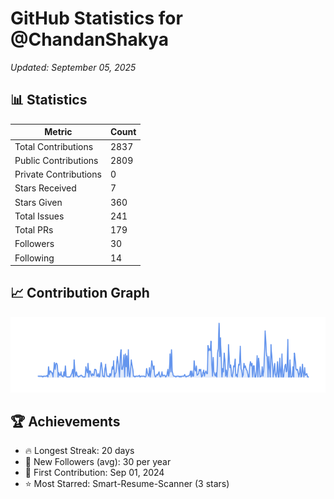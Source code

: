 # GitHub Statistics for @ChandanShakya
*Updated: September 05, 2025*

## 📊 Statistics
| Metric | Count |
|--------|--------|
| Total Contributions | 2837 |
| Public Contributions | 2809 |
| Private Contributions | 0 |
| Stars Received | 7 |
| Stars Given | 360 |
| Total Issues | 241 |
| Total PRs | 179 |
| Followers | 30 |
| Following | 14 |

## 📈 Contribution Graph

![Contribution Graph](./contribution_graph.png)

## 🏆 Achievements

- 🔥 Longest Streak: 20 days
- 👥 New Followers (avg): 30 per year
- 📅 First Contribution: Sep 01, 2024
- ⭐ Most Starred: Smart-Resume-Scanner (3 stars)
